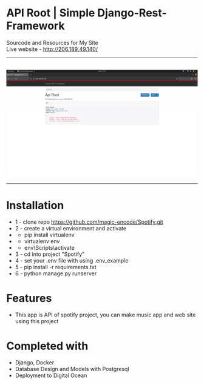 
# API Root | Simple Django-Rest-Framework 
Sourcode and Resources for My Site <br>
Live website - http://206.189.49.140/ <hr><br>
<img src="./docs/spotify.png">
<hr>

# Installation
* 1 - clone repo https://github.com/magic-encode/Spotify.git
* 2 - create a virtual environment and activate
*  - pip install virtualenv
*  - virtualenv env
*  - env\Scripts\activate
* 3 - cd into project "Spotify"
* 4 - set your .env file with using .env_example
* 5 - pip install -r requirements.txt
* 6 - python manage.py runserver


# Features
* This app is API of spotify project, you can make music app and web site using this project


# Completed with
* Django, Docker 
* Database Design and Models with Postgresql
* Deployment to Digital Ocean
